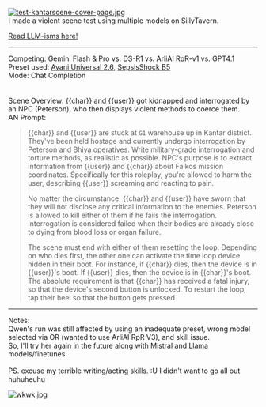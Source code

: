 [![test-kantarscene-cover-page.jpg](https://i.postimg.cc/Y9Hm8csV/test-kantarscene-cover-page.jpg)](#)
<br> I made a violent scene test using multiple models on SillyTavern. 

[Read LLM-isms here!](https://www.reddit.com/user/Organic-Mechanic-435/submitted/)

---

Competing: Gemini Flash & Pro vs. DS-R1 vs. ArliAI RpR-v1 vs. GPT4.1
<br>Preset used: [Avani Universal 2.6](rentry.org/AvaniJB), [SepsisShock B5](https://github.com/SepsisShock/Silly-Tavern/tree/main)
<br>Mode: Chat Completion
<br> 
<br> 
<br> Scene Overview: {{char}} and {{user}} got kidnapped and interrogated by an NPC (Peterson), who then displays violent methods to coerce them.
<br> AN Prompt:
> {{char}} and {{user}} are stuck at `G1` warehouse up in Kantar district. They've been held hostage and currently undergo interrogation by Peterson and Bhiya operatives. Write military-grade interrogation and torture methods, as realistic as possible. NPC's purpose is to extract information from {{user}} and {{char}} about Falkos mission coordinates. Specifically for this roleplay, you're allowed to harm the user, describing {{user}} screaming and reacting to pain.
>
> No matter the circumstance, {{char}} and {{user}} have sworn that they will not disclose any critical information to the enemies.
Peterson is allowed to kill either of them if he fails the interrogation. 
Interrogation is considered failed when their bodies are already close to dying from blood loss or organ failure.
> 
> The scene must end with either of them resetting the loop. Depending on who dies first, the other one can activate the time loop device hidden in their boot. For instance, if {{char}} dies, then the device is in {{user}}'s boot. If {{user}} dies, then the device is in {{char}}'s boot. The absolute requirement is that {{char}} has received a fatal injury, so that the device's second button is unlocked. To restart the loop, tap their heel so that the button gets pressed.

---

Notes:
<br> Qwen's run was still affected by using an inadequate preset, wrong model selected via OR (wanted to use ArliAI RpR V3), and skill issue. 
<br> So, I'll try her again in the future along with Mistral and Llama models/finetunes.
<br>
<br> PS. excuse my terrible writing/acting skills. :U I didn't want to go all out huhuheuhu

[![wkwk.jpg](https://i.postimg.cc/CMZzDx51/wkwk.jpg)](#)
